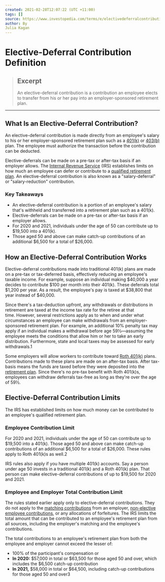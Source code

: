 ```yaml
---
created: 2021-02-28T12:07:22 (UTC +11:00)
tags: []
source: https://www.investopedia.com/terms/e/electivedeferralcontribution.asp
author: By
Julia Kagan
---
```


# Elective-Deferral Contribution Definition

> ## Excerpt
> An elective-deferral contribution is a contribution an employee elects to transfer from his or her pay into an employer-sponsored retirement plan.

---
## What Is an Elective-Deferral Contribution?

An elective-deferral contribution is made directly from an employee's salary to his or her employer-sponsored retirement plan such as a [401(k)](https://www.investopedia.com/terms/1/401kplan.asp) or [403(b)](https://www.investopedia.com/terms/1/403bplan.asp) plan. The employee must authorize the transaction before the contribution can be deducted.

Elective-deferrals can be made on a pre-tax or after-tax basis if an employer allows. The [Internal Revenue Service](https://www.investopedia.com/terms/i/irs.asp) (IRS) establishes limits on how much an employee can defer or contribute to a [qualified retirement plan](https://www.investopedia.com/terms/q/qrp.asp). An elective-deferral contribution is also known as a "salary-deferral" or "salary-reduction" contribution.

### Key Takeaways

-   An elective-deferral contribution is a portion of an employee's salary that's withheld and transferred into a retirement plan such as a 401(k).
-   Elective-deferrals can be made on a pre-tax or after-tax basis if an employer allows.
-   For 2020 and 2021, individuals under the age of 50 can contribute up to $19,500 into a 401(k). 
-   Those aged 50 and above can make catch-up contributions of an additional $6,500 for a total of $26,000.

## How an Elective-Deferral Contribution Works

Elective-deferral contributions made into traditional 401(k) plans are made on a pre-tax or tax-deferred basis, effectively reducing an employee's taxable income. For example, suppose an individual making $40,000 a year decides to contribute $100 per month into their 401(k). These deferrals total $1,200 per year. As a result, the employee's pay is taxed at $38,800 that year instead of $40,000. 

Since there's a tax-deduction upfront, any withdrawals or distributions in retirement are taxed at the income tax rate for the retiree at that time. However, several restrictions apply as to when and under what circumstances an employee can make withdrawals from an employer-sponsored retirement plan. For example, an additional 10% penalty tax may apply if an individual makes a withdrawal before age 59½—assuming the employee meets the conditions that allow him or her to take an early distribution. Furthermore, state and local taxes may be assessed for early withdrawals.1

Some employers will allow workers to contribute toward [Roth 401(k)](https://www.investopedia.com/terms/r/roth401k.asp) plans. Contributions made to these plans are made on an after-tax basis. After tax-basis means the funds are taxed before they were deposited into the [retirement plan](https://www.investopedia.com/retirement-planning-4689695). Since there's no pre-tax benefit with Roth 401(k)s, employees can withdraw deferrals tax-free as long as they're over the age of 59½.

## Elective-Deferral Contribution Limits

The IRS has established limits on how much money can be contributed to an employee's qualified retirement plan.

### Employee Contribution Limit

For 2020 and 2021, individuals under the age of 50 can contribute up to $19,500 into a 401(k). Those aged 50 and above can make catch-up contributions of an additional $6,500 for a total of $26,000. These rules apply to Roth 401(k)s as well.2

IRS rules also apply if you have multiple 401(k) accounts. Say a person under age 50 invests in a traditional 401(k) and a Roth 401(k) plan. That person can make elective-deferral contributions of up to $19,500 for 2020 and 2021. 

### Employee and Employer Total Contribution Limit

The rules stated earlier apply only to elective-deferral contributions. They do not apply to the [matching contributions](https://www.investopedia.com/terms/m/matchingcontribution.asp) from an employer, [non-elective employee contributions](https://www.investopedia.com/terms/n/non-electivecontribution.asp), or any allocations of forfeitures. The IRS limits the total amount that can be contributed to an employee's retirement plan from all sources, including the employer's matching and the employee's contributions.

The total contributions to an employee's retirement plan from both the employee and employer cannot exceed the lesser of:

-   100% of the participant's compensation or
-   **In 2020:** $57,000 in total or $63,500 for those aged 50 and over, which includes the $6,500 catch-up contribution
-   **In 2021,** $58,000 in total or $64,500, including catch-up contributions for those aged 50 and over3

